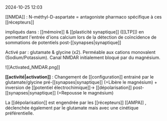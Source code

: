 2024-10-25 12:03

[[NMDA]] : N-méthyl-D-aspartate = antagoniste pharmaco spécifique à ces [[récepteurs]]  

impliqués dans : [[mémoire]] & [[plasticité synaptique]] ([[LTP]])  en permettant l'entrée d'ions calcium lors de la détection de coïncidence de sommations de potentiels post-[[synapses|synaptique]]

Activé par : glutamate & glycine (x2).
Perméable aux cations monovalent (Sodium/Potassium).
Canal NMDAR initialement bloqué par du magnésium.

![[Activated_NMDAR.png]]

**[[activité|activation]]** : Changement de [[configuration]] entrainé par le glutamate/glycine pré-[[synapses|synaptique]] (=Libère le magnésium) + inversion de [[potentiel électrochimique]]-> [[dépolarisation]] post-[[synapses|synaptique]] (=Repousse le magnésium)

La [[dépolarisation]] est engendrée par les [[récepteurs]] [[AMPA]] , déclenchée également par le glutamate mais avec une cinétique préférentielle. 
